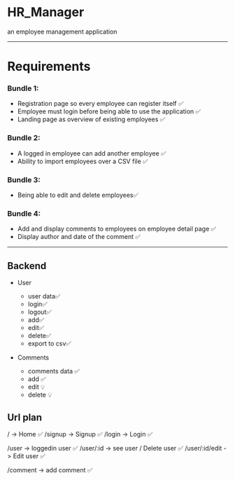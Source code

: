 # HR_Manager

an employee management application

---

# Requirements

### Bundle 1:

- Registration page so every employee can register itself ✅
- Employee must login before being able to use the application ✅
- Landing page as overview of existing employees ✅

### Bundle 2:

- A logged in employee can add another employee ✅
- Ability to import employees over a CSV file ✅

### Bundle 3:

- Being able to edit and delete employees✅

### Bundle 4:

- Add and display comments to employees on employee detail page ✅
- Display author and date of the comment ✅

---

## Backend

- User

  - user data✅
  - login✅
  - logout✅
  - add✅
  - edit✅
  - delete✅
  - export to csv✅

- Comments
  - comments data ✅
  - add ✅
  - edit 💡
  - delete 💡

## Url plan

/ -> Home ✅
/signup -> Signup ✅
/login -> Login ✅

/user -> loggedin user ✅
/user/:id -> see user / Delete user ✅
/user/:id/edit -> Edit user ✅

/comment -> add comment ✅
